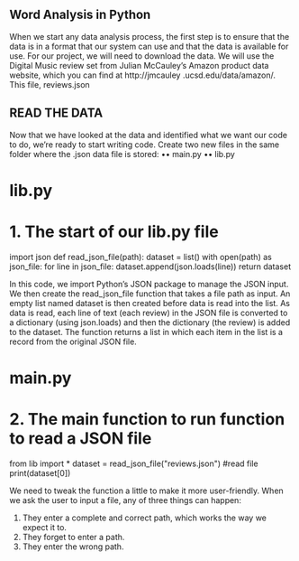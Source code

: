 Word Analysis in Python
------------------------
When we start any data analysis process, the first step is to ensure that the data is in a format that our system can use and that the data is available for use. For our project, we will need to download the data. We will use the Digital Music review set from Julian McCauley’s Amazon product data website, which you can find at http://jmcauley .ucsd.edu/data/amazon/. This file, reviews.json

READ THE DATA
-------------
Now that we have looked at the data and identified what we want our code to do, we’re ready to start writing code. Create two new files in the same folder where the .json data file is stored:
•• main.py
•• lib.py

# lib.py
# 1. The start of our lib.py file
import json
def read_json_file(path):
    dataset = list()
    with open(path) as json_file:
        for line in json_file:
            dataset.append(json.loads(line))
    return dataset

In this code, we import Python’s JSON package to manage the JSON input. We then
create the read_json_file function that takes a file path as input. An empty list named dataset is then created before data is read into the list. As data is read, each line of text (each review) in the JSON file is converted to a dictionary (using json.loads) and then the dictionary (the review) is added to the dataset. The function returns a list in which each item in the list is a record from the original JSON file.

# main.py
# 2. The main function to run function to read a JSON file
from lib import *
dataset = read_json_file("reviews.json") #read file
print(dataset[0])

We need to tweak the function a little to make it more user-­friendly. When we ask the user to input a file, any of three things can happen:
1. They enter a complete and correct path, which works the way we expect it to.
2. They forget to enter a path.
3. They enter the wrong path.